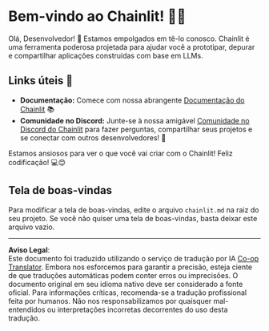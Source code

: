 <!--
CO_OP_TRANSLATOR_METADATA:
{
  "original_hash": "c49526c7abc56b0b5f1e835c1739f18e",
  "translation_date": "2025-08-29T13:37:31+00:00",
  "source_file": "11-agentic-protocols/code_samples/github-mcp/chainlit.md",
  "language_code": "br"
}
-->
# Bem-vindo ao Chainlit! 🚀🤖

Olá, Desenvolvedor! 👋 Estamos empolgados em tê-lo conosco. Chainlit é uma ferramenta poderosa projetada para ajudar você a prototipar, depurar e compartilhar aplicações construídas com base em LLMs.

## Links úteis 🔗

- **Documentação:** Comece com nossa abrangente [Documentação do Chainlit](https://docs.chainlit.io) 📚
- **Comunidade no Discord:** Junte-se à nossa amigável [Comunidade no Discord do Chainlit](https://discord.gg/k73SQ3FyUh) para fazer perguntas, compartilhar seus projetos e se conectar com outros desenvolvedores! 💬

Estamos ansiosos para ver o que você vai criar com o Chainlit! Feliz codificação! 💻😊

## Tela de boas-vindas

Para modificar a tela de boas-vindas, edite o arquivo `chainlit.md` na raiz do seu projeto. Se você não quiser uma tela de boas-vindas, basta deixar este arquivo vazio.

---

**Aviso Legal**:  
Este documento foi traduzido utilizando o serviço de tradução por IA [Co-op Translator](https://github.com/Azure/co-op-translator). Embora nos esforcemos para garantir a precisão, esteja ciente de que traduções automáticas podem conter erros ou imprecisões. O documento original em seu idioma nativo deve ser considerado a fonte oficial. Para informações críticas, recomenda-se a tradução profissional feita por humanos. Não nos responsabilizamos por quaisquer mal-entendidos ou interpretações incorretas decorrentes do uso desta tradução.